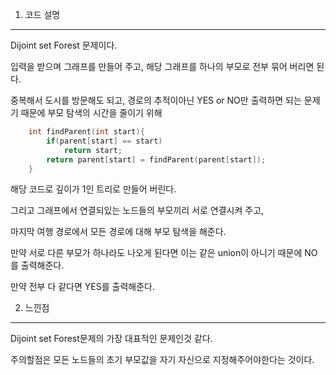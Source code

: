 <meta name='type' content ='findUnion'>
<meta name='BOJ' content='BOJ1967'>
<meta name='difficulty' content='gold5'>
<meta name='url' content='https://www.acmicpc.net/problem/1967'>
<meat name='date' cotent='2021-05-23'>

1. 코드 설명

<hr>

Dijoint set Forest 문제이다.

입력을 받으며 그래프를 만들어 주고, 해당 그래프를 하나의 부모로 전부 묶어 버리면 된다.

중복해서 도시를 방문해도 되고, 경로의 추적이아닌 YES or NO만 출력하면 되는 문제기 때문에 부모 탐색의 시간을 줄이기 위해

```cpp
    int findParent(int start){
        if(parent[start] == start)
            return start;
        return parent[start] = findParent(parent[start]);
    }
```

해당 코드로 깊이가 1인 트리로 만들어 버린다.

그리고 그래프에서 연결되있는 노드들의 부모끼리 서로 연결시켜 주고,

마지막 여행 경로에서 모든 경로에 대해 부모 탐색을 해준다.

만약 서로 다른 부모가 하나라도 나오게 된다면 이는 같은 union이 아니기 때문에 NO를 출력해준다.

만약 전부 다 같다면 YES를 출력해준다.

2. 느낀점

<hr>

Dijoint set Forest문제의 가장 대표적인 문제인것 같다.

주의할점은 모든 노드들의 초기 부모값을 자기 자신으로 지정해주어야한다는 것이다.